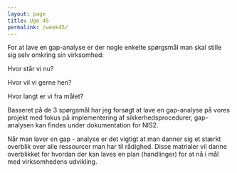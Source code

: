 ```yaml
---
layout: page
title: Uge 45
permalink: /week45/
---
```


For at lave en gap-analyse er der nogle enkelte spørgsmål man skal stille sig selv omkring sin virksomhed:

Hvor står vi nu?

Hvor vil vi gerne hen?

Hvor langt er vi fra målet?

Basseret på de 3 spørgsmål har jeg forsøgt at lave en gap-analyse på vores projekt med fokus på implementering af sikkerhedsprocedurer, gap-analysen kan findes under dokumentation for NIS2.

Når man laver en gap - analyse er det vigtigt at man danner sig et stærkt overblik over alle ressourcer man har til rådighed. Disse matrialer vil danne overblikket for hvordan der kan laves en plan (handlinger) for at nå i mål med virksomhedens udvikling.

